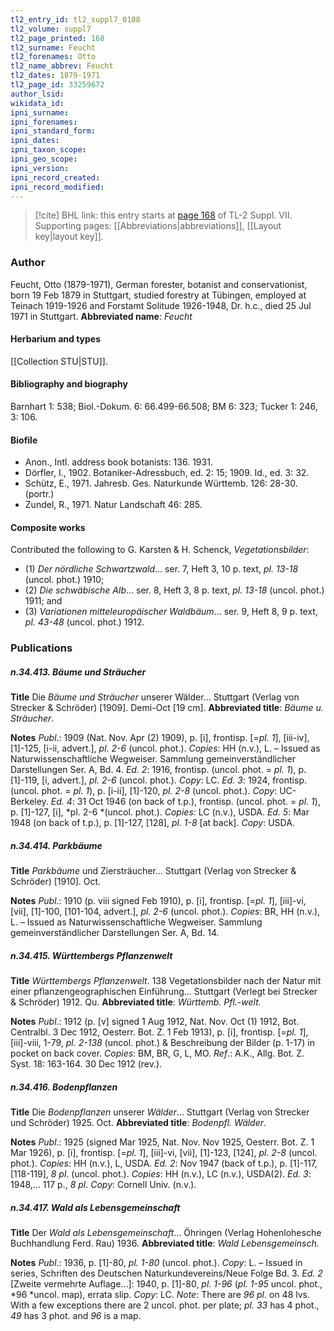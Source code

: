```yaml
---
tl2_entry_id: tl2_suppl7_0108
tl2_volume: suppl7
tl2_page_printed: 168
tl2_surname: Feucht
tl2_forenames: Otto
tl2_name_abbrev: Feucht
tl2_dates: 1879-1971
tl2_page_id: 33259672
author_lsid: 
wikidata_id: 
ipni_surname: 
ipni_forenames: 
ipni_standard_form: 
ipni_dates: 
ipni_taxon_scope: 
ipni_geo_scope: 
ipni_version: 
ipni_record_created: 
ipni_record_modified:
---
```



> [!cite] BHL link: this entry starts at [page 168](https://www.biodiversitylibrary.org/page/33259672) of TL-2 Suppl. VII.
> Supporting pages: [[Abbreviations|abbreviations]], [[Layout key|layout key]].

### Author

Feucht, Otto (1879-1971), German forester, botanist and conservationist, born 19 Feb 1879 in Stuttgart, studied forestry at Tübingen, employed at Teinach 1919-1926 and Forstamt Solitude 1926-1948, Dr. h.c., died 25 Jul 1971 in Stuttgart. 
**Abbreviated name**: *Feucht*

#### Herbarium and types

[[Collection STU|STU]].

#### Bibliography and biography

Barnhart 1: 538; Biol.-Dokum. 6: 66.499-66.508; BM 6: 323; Tucker 1: 246, 3: 106.

#### Biofile

- Anon., Intl. address book botanists: 136. 1931.
- Dörfler, I., 1902. Botaniker-Adressbuch, ed. 2: 15; 1909. Id., ed. 3: 32.
- Schütz, E., 1971. Jahresb. Ges. Naturkunde Württemb. 126: 28-30. (portr.)
- Zundel, R., 1971. Natur Landschaft 46: 285.

#### Composite works

Contributed the following to G. Karsten & H. Schenck, *Vegetationsbilder*:
- (1) *Der nördliche Schwartzwald*... ser. 7, Heft 3, 10 p. text, *pl. 13-18* (uncol. phot.) 1910;
- (2) *Die schwäbische Alb*... ser. 8, Heft 3, 8 p. text, *pl. 13-18* (uncol. phot.) 1911; and
- (3) *Variationen mitteleuropäischer Waldbäum*... ser. 9, Heft 8, 9 p. text, *pl. 43-48* (uncol. phot.) 1912.

### Publications

##### n.34.413. Bäume und Sträucher

**Title**
Die *Bäume und Sträucher* unserer Wälder... Stuttgart (Verlag von Strecker & Schröder) \[1909\]. Demi-Oct \[19 cm\].
**Abbreviated title**: *Bäume u. Sträucher*.

**Notes**
*Publ*.: 1909 (Nat. Nov. Apr (2) 1909), p. \[i\], frontisp. \[=*pl. 1*\], \[iii-iv\], \[1\]-125, \[i-ii, advert.\], *pl. 2-6* (uncol. phot.). *Copies*: HH (n.v.), L. – Issued as Naturwissenschaftliche Wegweiser. Sammlung gemeinverständlicher Darstellungen Ser. A, Bd. 4.
*Ed. 2*: 1916, frontisp. (uncol. phot. = *pl. 1*), p. \[1\]-119, \[i, advert.\], *pl. 2-6* (uncol. phot.).
*Copy*: LC.
*Ed. 3*: 1924, frontisp. (uncol. phot. = *pl. 1*), p. \[i-ii\], \[1\]-120, *pl. 2-8* (uncol. phot.). *Copy*: UC-Berkeley.
*Ed. 4*: 31 Oct 1946 (on back of t.p.), frontisp. (uncol. phot. = *pl. 1*), p. \[1\]-127, \[i\], *pl. 2-6 *(uncol. phot.). *Copies*: LC (n.v.), USDA.
*Ed. 5*: Mar 1948 (on back of t.p.), p. \[1\]-127, \[128\], *pl. 1-8* \[at back\]. *Copy*: USDA.

##### n.34.414. Parkbäume

**Title**
*Parkbäume* und Ziersträucher... Stuttgart (Verlag von Strecker & Schröder) \[1910\]. Oct.

**Notes**
*Publ*.: 1910 (p. viii signed Feb 1910), p. \[i\], frontisp. \[=*pl. 1*\], \[iii\]-vi, \[vii\], \[1\]-100, \[101-104, advert.\], *pl. 2-6* (uncol. phot.). *Copies*: BR, HH (n.v.), L. – Issued as Naturwissenschaftliche Wegweiser. Sammlung gemeinverständlicher Darstellungen Ser. A, Bd. 14.

##### n.34.415. Württembergs Pflanzenwelt

**Title**
*Württembergs Pflanzenwelt*. 138 Vegetationsbilder nach der Natur mit einer pflanzengeographischen Einführung... Stuttgart (Verlegt bei Strecker & Schröder) 1912. Qu.
**Abbreviated title**: *Württemb. Pfl.-welt.*

**Notes**
*Publ*.: 1912 (p. \[v\] signed 1 Aug 1912, Nat. Nov. Oct (1) 1912, Bot. Centralbl. 3 Dec 1912, Oesterr. Bot. Z. 1 Feb 1913), p. \[i\], frontisp. \[=*pl. 1*\], \[iii\]-viii, 1-79, *pl. 2-138* (uncol. phot.) & Beschreibung der Bilder (p. 1-17) in pocket on back cover. *Copies*: BM, BR, G, L, MO.
*Ref*.: A.K., Allg. Bot. Z. Syst. 18: 163-164. 30 Dec 1912 (rev.).

##### n.34.416. Bodenpflanzen

**Title**
Die *Bodenpflanzen* unserer *Wälder*... Stuttgart (Verlag von Strecker und Schröder) 1925. Oct.
**Abbreviated title**: *Bodenpfl. Wälder*.

**Notes**
*Publ*.: 1925 (signed Mar 1925, Nat. Nov. Nov 1925, Oesterr. Bot. Z. 1 Mar 1926), p. \[i\], frontisp. \[=*pl. 1*\], \[iii\]-vi, \[vii\], \[1\]-123, \[124\], *pl. 2-8* (uncol. phot.). *Copies*: HH (n.v.), L, USDA.
*Ed. 2*: Nov 1947 (back of t.p.), p. \[1\]-117, \[118-119\], *8 pl*. (uncol. phot.). *Copies*: HH (n.v.), LC (n.v.), USDA(2).
*Ed. 3*: 1948,... 117 p., *8 pl*. *Copy*: Cornell Univ. (n.v.).

##### n.34.417. Wald als Lebensgemeinschaft

**Title**
Der *Wald als Lebensgemeinschaft*... Öhringen (Verlag Hohenlohesche Buchhandlung Ferd. Rau) 1936.
**Abbreviated title**: *Wald Lebensgemeinsch.*

**Notes**
*Publ*.: 1936, p. \[1\]-80, *pl. 1-80* (uncol. phot.). *Copy*: L. – Issued in series, Schriften des Deutschen Naturkundevereins/Neue Folge Bd. 3.
*Ed. 2* \[Zweite vermehrte Auflage...\]: 1940, p. \[1\]-80, *pl. 1-96* (*pl. 1-95* uncol. phot., *96 *uncol. map), errata slip. *Copy*: LC.
*Note*: There are *96 pl*. on 48 lvs. With a few exceptions there are 2 uncol. phot. per plate; *pl. 33* has 4 phot., *49* has 3 phot. and *96* is a map.

